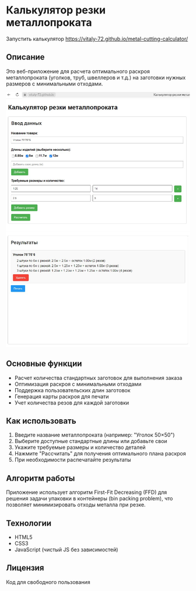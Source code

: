 # Калькулятор резки металлопроката

Запустить калькулятор https://vitaly-72.github.io/metal-cutting-calculator/
## Описание

Это веб-приложение для расчета оптимального раскроя металлопроката (уголков, труб, швеллеров и т.д.) на заготовки нужных размеров с минимальными отходами.

![Screenshot](Screenshot_1.jpg)
![Screenshot](Screenshot_2.jpg) 

## Основные функции

- Расчет количества стандартных заготовок для выполнения заказа
- Оптимизация раскроя с минимальными отходами
- Поддержка пользовательских длин заготовок
- Генерация карты раскроя для печати
- Учет количества резов для каждой заготовки

## Как использовать

1. Введите название металлопроката (например: "Уголок 50×50")
2. Выберите доступные стандартные длины или добавьте свои
3. Укажите требуемые размеры и количество деталей
4. Нажмите "Рассчитать" для получения оптимального плана раскроя
5. При необходимости распечатайте результаты

## Алгоритм работы

Приложение использует алгоритм First-Fit Decreasing (FFD) для решения задачи упаковки в контейнеры (bin packing problem), что позволяет минимизировать отходы металла при резке.

## Технологии

- HTML5
- CSS3
- JavaScript (чистый JS без зависимостей)

## Лицензия
Код для свободного пользования

